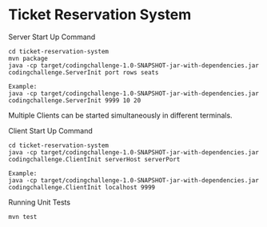 # Ticket Reservation System

Server Start Up Command
```
cd ticket-reservation-system 
mvn package
java -cp target/codingchallenge-1.0-SNAPSHOT-jar-with-dependencies.jar codingchallenge.ServerInit port rows seats

Example: 
java -cp target/codingchallenge-1.0-SNAPSHOT-jar-with-dependencies.jar codingchallenge.ServerInit 9999 10 20
``` 

Multiple Clients can be started simultaneously in different terminals.

Client Start Up Command

```
cd ticket-reservation-system
java -cp target/codingchallenge-1.0-SNAPSHOT-jar-with-dependencies.jar codingchallenge.ClientInit serverHost serverPort

Example:
java -cp target/codingchallenge-1.0-SNAPSHOT-jar-with-dependencies.jar codingchallenge.ClientInit localhost 9999
```

Running Unit Tests

```
mvn test
```

